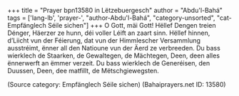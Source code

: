 +++
title = "Prayer bpn13580 in Lëtzebuergesch"
author = "Abdu'l-Bahá"
tags = ['lang-lb', 'prayer-', "author-Abdu'l-Bahá", "category-unsorted", "cat-Empfänglech Séile sichen"]
+++
O Gott, mäi Gott! Hëllef Dengen treien Dénger, Häerzer ze hunn, déi voller Léift an zaart sinn. Hëllef hinnen, d’Liicht vun der Féierung, dat vun der Himmlescher Versammlung ausstréimt, ënner all den Natioune vun der Äerd ze verbreeden. Du bass wierklech de Staarken, de Gewaltegen, de Mächtegen, Deen, deen alles ënnerwerft an ëmmer verzeit. Du bass wierklech de Generéisen, den Duussen, Deen, dee matfillt, de Mëtschgiewegsten.

(Source category: Empfänglech Séile sichen)
(Bahaiprayers.net ID: 13580)
